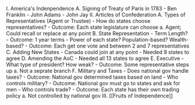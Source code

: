I. America's Indenpendence
	A. Signing of Treaty of Paris in 1783
		- Ben Franklin
		- John Adams
		- John Jay
II. Articles of Confederation
	A. Types of Representatives (Agent or Trustee)
		- How do states choose representatives?
		- Outcome: Each state legislature can choose
			a. Agent; Could recall or replace at any point
	B. State Representation
		- Term Length?
		- Outcome: 1 year terms
		- Power of each state? Population-based? Wealth-based?
		- Outcome: Each get one vote and between 2 and 7 representatives 
	C. Adding New States
		- Canada could join at any point
		- Needed 9 states to agree
	D. Amending the AoC
		- Needed all 13 states to agree
	E. Executive
		- What type of president? How weak?
		- Outcome: Some representative steps up
			a. Not a seprate branch
	F. Military and Taxes
		- Does national gov handle taxes? 
		- Outcome: National gov determined taxes based on land
		- Who controls military?
		- Outcome: National gov must go to states and ask for men
		- Who controls trade?
		- Outcome: Each state has their own trading policy
			a. Not controlled by national gov
III. [[Fruits of Independence]]